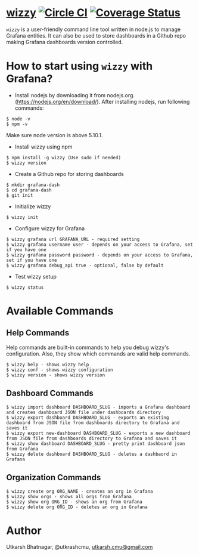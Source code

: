 [wizzy](https://github.com/utkarshcmu/wizzy) [![Circle CI](https://circleci.com/gh/utkarshcmu/wizzy.svg?style=shield&circle-token=:circle-token)](https://circleci.com/gh/utkarshcmu/wizzy) [![Coverage Status](https://coveralls.io/repos/github/utkarshcmu/wizzy/badge.svg?branch=master&bust=1)](https://coveralls.io/github/utkarshcmu/wizzy?branch=master)
================
`wizzy` is a user-friendly command line tool written in node.js to manage Grafana entities. It can also be used to store dashboards in a Github repo making Grafana dashboards version controlled.

# How to start using `wizzy` with Grafana?

- Install nodejs by downloading it from nodejs.org. (https://nodejs.org/en/download/). After installing nodejs, run following commands:
```
$ node -v
$ npm -v
```
Make sure node version is above 5.10.1.
- Install wizzy using npm
```
$ npm install -g wizzy (Use sudo if needed)
$ wizzy version
```
- Create a Github repo for storing dashboards
```
$ mkdir grafana-dash
$ cd grafana-dash
$ git init
```
- Initialize wizzy
```
$ wizzy init
```
- Configure wizzy for Grafana
```
$ wizzy grafana url GRAFANA_URL - required setting
$ wizzy grafana username user - depends on your access to Grafana, set if you have one
$ wizzy grafana password password - depends on your access to Grafana, set if you have one
$ wizzy grafana debug_api true - optional, false by default
```
- Test wizzy setup
```
$ wizzy status
```

# Available Commands

## Help Commands
Help commands are built-in commands to help you debug wizzy's configuration. Also, they show which commands are valid help commands.
```
$ wizzy help - shows wizzy help
$ wizzy conf - shows wizzy configuration
$ wizzy version - shows wizzy version
```

## Dashboard Commands
```
$ wizzy import dashboard DASHBOARD_SLUG - imports a Grafana dashboard and creates dashboard JSON file under dashboards directory
$ wizzy export dashboard DASHBOARD_SLUG - exports an existing dashboard from JSON file from dashboards directory to Grafana and saves it
$ wizzy export new-dashboard DASHBOARD_SLUG - exports a new dashboard from JSON file from dashboards directory to Grafana and saves it
$ wizzy show dashboard DASHBOARD_SLUG - pretty print dashboard json from Grafana
$ wizzy delete dashboard DASHBOARD_SLUG - deletes a dashbaord in Grafana

```

## Organization Commands
```
$ wizzy create org ORG_NAME - creates an org in Grafana
$ wizzy show orgs - shows all orgs from Grafana
$ wizzy show org ORG_ID - shows an org from Grafana
$ wiizy delete org ORG_ID - deletes an org in Grafana
```

# Author
Utkarsh Bhatnagar, @utkrashcmu, <utkarsh.cmu@gmail.com>
